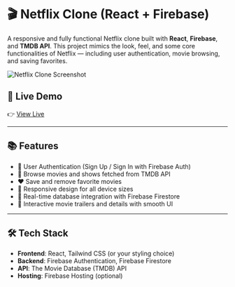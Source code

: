 # 🎬 Netflix Clone (React + Firebase)

A responsive and fully functional Netflix clone built with **React**, **Firebase**, and **TMDB API**. This project mimics the look, feel, and some core functionalities of Netflix — including user authentication, movie browsing, and saving favorites.

![Netflix Clone Screenshot](./screenshot.png) <!-- Add your own screenshot path or image URL -->

## 🚀 Live Demo

👉 [View Live](https://your-demo-link.com) <!-- Replace with your deployed URL if available -->

---

## 📚 Features

- 🔐 User Authentication (Sign Up / Sign In with Firebase Auth)
- 🔎 Browse movies and shows fetched from TMDB API
- ❤️ Save and remove favorite movies
- 🔄 Responsive design for all device sizes
- 💾 Real-time database integration with Firebase Firestore
- 🎥 Interactive movie trailers and details with smooth UI

---

## 🛠 Tech Stack

- **Frontend**: React, Tailwind CSS (or your styling choice)
- **Backend**: Firebase Authentication, Firebase Firestore
- **API**: The Movie Database (TMDB) API
- **Hosting**: Firebase Hosting (optional)

